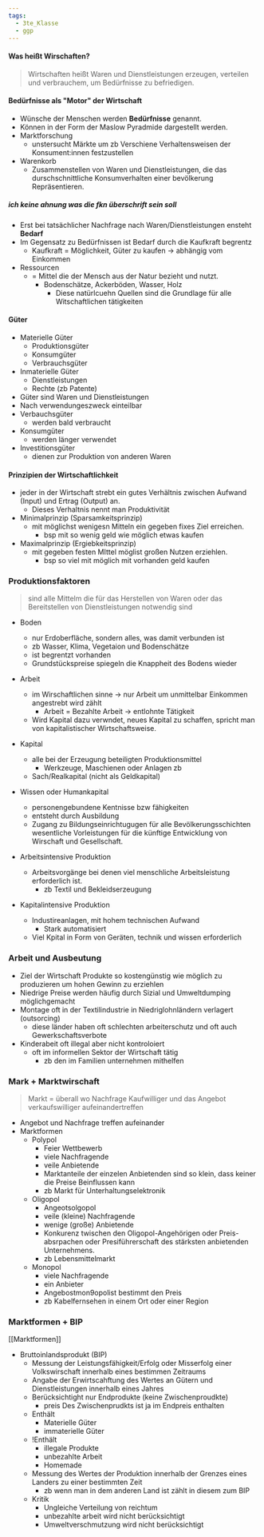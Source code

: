 ```yaml
---
tags:
  - 3te_Klasse
  - ggp
---
```

#### Was heißt Wirschaften?

> Wirtschaften heißt Waren und Dienstleistungen erzeugen, verteilen und verbrauchem, um Bedürfnisse zu befriedigen.

#### Bedürfnisse als "Motor" der Wirtschaft

- Wünsche der Menschen werden **Bedürfnisse** genannt.
- Können in der Form der Maslow Pyradmide dargestellt werden.
- Marktforschung
	- unstersucht Märkte um zb Verschiene Verhaltensweisen der Konsument:innen festzustellen
- Warenkorb
	- Zusammenstellen von Waren und Dienstleistungen, die das durschschnittliche Konsumverhalten einer bevölkerung Repräsentieren.

##### ich keine ahnung was die fkn überschrift sein soll

- Erst bei tatsächlicher Nachfrage nach Waren/Dienstleistungen ensteht **Bedarf** 
- Im Gegensatz zu Bedürfnissen ist Bedarf durch die Kaufkraft begrentz
	- Kaufkraft = Möglichkeit, Güter zu kaufen → abhängig vom Einkommen
- Ressourcen
	- = Mittel die der Mensch aus der Natur bezieht und nutzt.
		- Bodenschätze, Ackerböden, Wasser, Holz
			- Diese natürlcuehn Quellen sind die Grundlage für alle Witschaftlichen tätigkeiten

#### Güter

- Materielle Güter
	- Produktionsgüter
	- Konsumgüter
	- Verbrauchsgüter
- Inmaterielle Güter
	- Dienstleistungen
	- Rechte (zb Patente)
- Güter sind Waren und Dienstleistungen
- Nach verwendungeszweck einteilbar
- Verbauchsgüter
	- werden bald verbraucht
- Konsumgüter
	- werden länger verwendet
- Investitionsgüter
	- dienen zur Produktion von anderen Waren

#### Prinzipien der Wirtschaftlichkeit

- jeder in der Wirtschaft strebt ein gutes Verhältnis zwischen Aufwand (Input) und Ertrag (Output) an. 
	- Dieses Verhaltnis nennt man Produktivität
- Minimalprinzip (Sparsamkeitsprinzip)
	- mit möglichst wenigesn Mitteln ein gegeben fixes Ziel erreichen.
		- bsp mit so wenig geld wie möglich etwas kaufen
- Maximalprinzip (Ergiebkeitsprinzip) 
	- mit gegeben festen MIttel möglist großen Nutzen erziehlen.
		- bsp so viel mit möglich mit vorhanden geld kaufen
### Produktionsfaktoren

> sind alle Mittelm die für das Herstellen von Waren oder das Bereitstellen von Dienstleistungen notwendig sind
- Boden
	- nur Erdoberfläche, sondern alles, was damit verbunden ist
	- zb Wasser, Klima, Vegetaion und Bodenschätze
	- ist begrentzt vorhanden
	- Grundstückspreise spiegeln die Knappheit des Bodens wieder
- Arbeit
	- im Wirschaftlichen sinne → nur Arbeit um unmittelbar Einkommen angestrebt wird zählt
		- Arbeit = Bezahlte Arbeit → entlohnte Tätigkeit
	- Wird Kapital dazu verwndet, neues Kapital zu schaffen, spricht man von kapitalistischer Wirtschaftsweise.
- Kapital
	- alle bei der Erzeugung beteiligten Produktionsmittel
		- Werkzeuge, Maschienen oder Anlagen zb
	- Sach/Realkapital (nicht als Geldkapital)
- Wissen oder Humankapital
	- personengebundene Kentnisse bzw fähigkeiten
	- entsteht durch Ausbildung
	- Zugang zu Bildungseinrichtugugen für alle Bevölkerungsschichten wesentliche Vorleistungen für die künftige Entwicklung von Wirschaft und Gesellschaft.

- Arbeitsintensive Produktion
	- Arbeitsvorgänge bei denen viel menschliche Arbeitsleistung erforderlich ist.
		- zb Textil und Bekleidserzeugung
- Kapitalintensive Produktion
	- Industireanlagen, mit hohem technischen Aufwand
		- Stark automatisiert
	- Viel Kpital in Form von Geräten, technik und wissen erforderlich
### Arbeit und Ausbeutung

- Ziel der Wirtschaft Produkte so kostengünstig wie möglich zu produzieren um hohen Gewinn zu erziehlen
- Niedrige Preise werden häufig durch Sizial und Umweltdumping möglichgemacht
- Montage oft in der Textilindustrie in Niedriglohnländern verlagert (outsorcing)
	- diese länder haben oft schlechten arbeiterschutz und oft auch Gewerkschaftsverbote
- Kinderabeit oft illegal aber nicht kontroloiert
	- oft im informellen Sektor der Wirtschaft tätig
		- zb den im Familien unternehmen mithelfen

### Mark + Marktwirschaft

> Markt = überall wo Nachfrage Kaufwilliger und das Angebot verkaufswilliger aufeinandertreffen

- Angebot und Nachfrage treffen aufeinander
- Marktformen
	- Polypol
		- Feier Wettbewerb
		- viele Nachfragende
		- veile Anbietende
		- Marktanteile der einzelen Anbietenden sind so klein, dass keiner die Preise Beinflussen kann
		- zb Markt für Unterhaltungselektronik
	- Oligopol
		- Angeotsolgopol
		- veile (kleine) Nachfragende
		- wenige (große) Anbietende
		- Konkurenz twischen den Oligopol-Angehörigen oder Preis-absrpachen oder Presiführerschaft des stärksten anbietenden Unternehmens.
		- zb Lebensmittelmarkt
	- Monopol
		- viele Nachfragende
		- ein Anbieter
		- Angebostmon9opolist bestimmt den Preis
		- zb Kabelfernsehen in einem Ort oder einer Region
### Marktformen + BIP
[[Marktformen]]

- Bruttoinlandsprodukt (BIP)
	- Messung der Leistungsfähigkeit/Erfolg oder Misserfolg einer Volkswirschaft innerhalb eines bestimmen Zeitraums
	- Angabe der Erwirtscahftung des Wertes an Gütern und Dienstleistungen innerhalb eines Jahres
	- Berücksichtight nur Endprodukte (keine Zwischenproudkte)
		- preis Des Zwischenprudkts ist ja im Endpreis enthalten
	- Enthält
		- Materielle Güter
		- immaterielle Güter
	- !Enthält
		- illegale Produkte
		- unbezahlte Arbeit
		- Homemade
	- Messung des Wertes der Produktion innerhalb der Grenzes eines Landers zu einer bestimmten Zeit
		- zb wenn man in dem anderen Land ist zählt in diesem zum BIP
	- Kritik
		- Ungleiche Verteilung von reichtum
		- unbezahlte arbeit wird nicht berücksichtigt
		- Umweltverschmutzung wird nicht berücksichtigt
